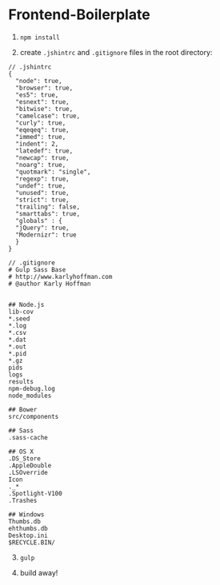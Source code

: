 # Frontend-Boilerplate

1.  `npm install`

2.	create `.jshintrc` and `.gitignore` files in the root directory:
``` 
// .jshintrc
{
  "node": true,
  "browser": true,
  "es5": true,
  "esnext": true,
  "bitwise": true,
  "camelcase": true,
  "curly": true,
  "eqeqeq": true,
  "immed": true,
  "indent": 2,
  "latedef": true,
  "newcap": true,
  "noarg": true,
  "quotmark": "single",
  "regexp": true,
  "undef": true,
  "unused": true,
  "strict": true,
  "trailing": false,
  "smarttabs": true,
  "globals" : {
  "jQuery": true,
  "Modernizr": true
  }
}
```

``` 
// .gitignore
# Gulp Sass Base
# http://www.karlyhoffman.com
# @author Karly Hoffman


## Node.js
lib-cov
*.seed
*.log
*.csv
*.dat
*.out
*.pid
*.gz
pids
logs
results
npm-debug.log
node_modules

## Bower
src/components

## Sass
.sass-cache

## OS X
.DS_Store
.AppleDouble
.LSOverride
Icon
._*
.Spotlight-V100
.Trashes

## Windows
Thumbs.db
ehthumbs.db
Desktop.ini
$RECYCLE.BIN/
```

3.  `gulp`

4.  build away!
